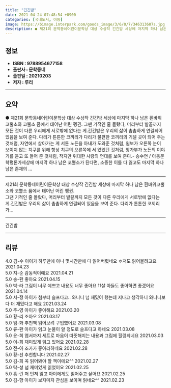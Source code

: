 ```yaml
---
title: "긴긴밤"
date: 2021-04-24 07:48:54 +0900
categories: [국내도서, 아동]
image: https://bimage.interpark.com/goods_image/3/6/0/7/346313607s.jpg
description: ● 제21회 문학동네어린이문학상 대상 수상작 긴긴밤 세상에 마지막 하나 남은 흰바위코뿔소와 코뿔소 품에서 태어난 어린 펭귄. 그땐 기적인 줄 몰랐다, 머리부터 발끝까지 모든 것이 다른 우리에게 서로밖에 없다는 게.긴긴밤은 우리의 삶이 촘촘하게 연결되어 있음을 보여 준다. 다리가 튼튼한
---
```


## **정보**

- **ISBN : 9788954677158**
- **출판사 : 문학동네**
- **출판일 : 20210203**
- **저자 : 루리**

------



## **요약**

● 제21회 문학동네어린이문학상 대상 수상작 긴긴밤 세상에 마지막 하나 남은 흰바위코뿔소와 코뿔소 품에서 태어난 어린 펭귄.  그땐 기적인 줄 몰랐다, 머리부터 발끝까지 모든 것이 다른 우리에게 서로밖에 없다는 게.긴긴밤은 우리의 삶이 촘촘하게 연결되어 있음을 보여 준다. 다리가 튼튼한 코끼리가 다리가 불편한 코끼리의 기댈 곳이 되어 주는 것처럼, 자연에서 살아가는 게 서툰 노든을 아내가 도와준 것처럼, 윔보가 오른쪽 눈이 보이지 않는 치쿠를 위해 항상 치쿠의 오른쪽에 서 있었던 것처럼, 앙가부가 노든의 이야기를 듣고 또 들어 준 것처럼, 작지만 위대한 사랑의 연대를 보여 준다.- 송수연 / 아동문학평론가세상에 마지막 하나 남은 코뿔소가 된다면, 소중한 이를 다 잃고도 마지막 하나 남은 존재의 ...

------

제21회 문학동네어린이문학상 대상 수상작 긴긴밤
세상에 마지막 하나 남은 흰바위코뿔소와 코뿔소 품에서 태어난 어린 펭귄.  
그땐 기적인 줄 몰랐다, 머리부터 발끝까지 모든 것이 다른 우리에게 서로밖에 없다는 게.긴긴밤은 우리의 삶이 촘촘하게 연결되어 있음을 보여 준다. 다리가 튼튼한 코끼리가... 

------


긴긴밤 

------


## **리뷰** 

4.0 김-수 이이가 하루만에 아니 몇시간만에 다 읽어버렸네요 ㅎ저도 읽어볼려고요 2021.04.23 <br/>5.0 지-순 감동적이예요 2021.04.21 <br/>5.0 송-환 좋아요 2021.04.15 <br/>5.0 박-라 그림이 너무 예쁘고 내용도 너무 좋아요
11살 아들도 좋아하면 좋겠어요  2021.04.14 <br/>5.0 서-정 아이가 첨부터 슬프다고.. 와니니 넘 재밌어 했는데 지나고 생각하니 와니니보다 더 재밌다고 해요 2021.03.24 <br/>5.0 주-영 아이가 좋아해요 2021.03.20 <br/>5.0 황-리 조아오 2021.03.17 <br/>5.0 임-화 추천책 읽어보려 구입했어요  2021.03.08 <br/>5.0 류-환 아이가 읽고 눈물이 알 정도로 슬프다고 하네요 2021.03.08 <br/>5.0 윤-희 엽서까지 세트로 마음이 따뜻해지는 내용과 그림에 힐링되네요 2021.03.03 <br/>5.0 이-희 재미있게 읽고 있어요 2021.02.28 <br/>5.0 전-아 조카가 좋아라하네요 2021.02.28 <br/>5.0 황-선 추천합니다  2021.02.27 <br/>5.0 김-희 꼭 읽어봐야 할 책이에요^^ 2021.02.27 <br/>5.0 탁-성 넘 재미있게 읽었어요 2021.02.25 <br/>5.0 홍-린 저 먼저 읽고 아이에게도 읽어주고 샆어요 2021.02.25 <br/>5.0 김-향 아이가 보자마자 관심을 보이며 읽네요^^ 2021.02.23 <br/>